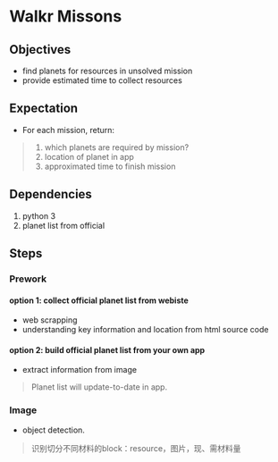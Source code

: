 # Walkr Missons

## Objectives
- find planets for resources in unsolved mission 
- provide estimated time to collect resources

## Expectation
- For each mission, return:
> 1. which planets are required by mission?
> 2. location of planet in app
> 3. approximated time to finish mission


## Dependencies
1. python 3
2. planet list from official

## Steps
### Prework
#### option 1: collect official planet list from webiste
- web scrapping
- understanding key information and location from html source code

#### option 2: build official planet list from your own app
- extract information from image
> Planet list will update-to-date in app. 

### Image
- object detection. 
> 识别切分不同材料的block：resource，图片，现、需材料量